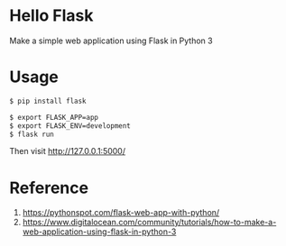 # Hello Flask
Make a simple web application using Flask in Python 3

# Usage
```bash
$ pip install flask

$ export FLASK_APP=app
$ export FLASK_ENV=development
$ flask run
```
Then visit http://127.0.0.1:5000/

# Reference
1. https://pythonspot.com/flask-web-app-with-python/
2. https://www.digitalocean.com/community/tutorials/how-to-make-a-web-application-using-flask-in-python-3
